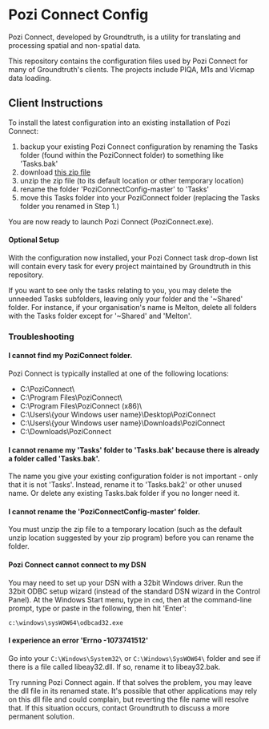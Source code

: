 # Pozi Connect Config

Pozi Connect, developed by Groundtruth, is a utility for translating and processing spatial and non-spatial data.

This repository contains the configuration files used by Pozi Connect for many of Groundtruth's clients. The projects include PIQA, M1s and Vicmap data loading.

## Client Instructions

To install the latest configuration into an existing installation of Pozi Connect:

1. backup your existing Pozi Connect configuration by renaming the Tasks folder (found within the PoziConnect folder) to something like 'Tasks.bak'
2.  download [this zip file](https://github.com/groundtruth/PoziConnectConfig/archive/master.zip)
3. unzip the zip file (to its default location or other temporary location)
4. rename the folder 'PoziConnectConfig-master' to 'Tasks'
5. move this Tasks folder into your PoziConnect folder (replacing the Tasks folder you renamed in Step 1.)

You are now ready to launch Pozi Connect (PoziConnect.exe).

#### Optional Setup

With the configuration now installed, your Pozi Connect task drop-down list will contain every task for every project maintained by Groundtruth in this repository.

If you want to see only the tasks relating to you, you may delete the unneeded Tasks subfolders, leaving only your folder and the '~Shared' folder. For instance, if your organisation's name is Melton, delete all folders with the Tasks folder except for '~Shared' and 'Melton'.

### Troubleshooting

#### I cannot find my PoziConnect folder.

Pozi Connect is typically installed at one of the following locations:

* C:\PoziConnect\
* C:\Program Files\PoziConnect\
* C:\Program Files\PoziConnect (x86)\
* C:\Users\\{your Windows user name}\Desktop\PoziConnect
* C:\Users\\{your Windows user name}\Downloads\PoziConnect
* C:\Downloads\PoziConnect

#### I cannot rename my 'Tasks' folder to 'Tasks.bak' because there is already a folder called 'Tasks.bak'.

The name you give your existing configuration folder is not important - only that it is not 'Tasks'. Instead, rename it to 'Tasks.bak2' or other unused name. Or delete any existing Tasks.bak folder if you no longer need it.

#### I cannot rename the 'PoziConnectConfig-master' folder.

You must unzip the zip file to a temporary location (such as the default unzip location suggested by your zip program) before you can rename the folder.

#### Pozi Connect cannot connect to my DSN

You may need to set up your DSN with a 32bit Windows driver. Run the 32bit ODBC setup wizard (instead of the standard DSN wizard in the Control Panel). At the Windows Start menu, type in `cmd`, then at the command-line prompt, type or paste in the following, then hit 'Enter':

`c:\windows\sysWOW64\odbcad32.exe`

#### I experience an error 'Errno -1073741512'

Go into your `C:\Windows\System32\` or `C:\Windows\SysWOW64\` folder and see if there is a file called libeay32.dll. If so, rename it to libeay32.bak.
 
Try running Pozi Connect again. If that solves the problem, you may leave the dll file in its renamed state. It's possible that other applications may rely on this dll file and could complain, but reverting the file name will resolve that. If this situation occurs, contact Groundtruth to discuss a more permanent solution.
 